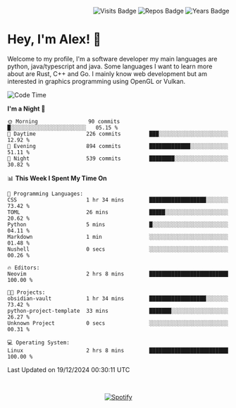 <p align="right">
  <img src="https://badges.pufler.dev/visits/Alextibtab/Alextibtab" alt="Visits Badge">
  <img src="https://badges.pufler.dev/repos/Alextibtab/" alt="Repos Badge">
  <img src="https://badges.pufler.dev/years/Alextibtab/" alt="Years Badge">
</p>

<h1 align="left">Hey, I'm Alex! 💽 </h1>

Welcome to my profile, I'm a software developer my main languages are python, java/typescript and java. Some languages I want to learn more about are Rust, C++ and Go. I mainly know web development but am interested in graphics programming using OpenGL or Vulkan.

<!--START_SECTION:waka-->
![Code Time](http://img.shields.io/badge/Code%20Time-109%20hrs%2021%20mins-blue)

**I'm a Night 🦉** 

```text
🌞 Morning                90 commits          █░░░░░░░░░░░░░░░░░░░░░░░░   05.15 % 
🌆 Daytime                226 commits         ███░░░░░░░░░░░░░░░░░░░░░░   12.92 % 
🌃 Evening                894 commits         █████████████░░░░░░░░░░░░   51.11 % 
🌙 Night                  539 commits         ████████░░░░░░░░░░░░░░░░░   30.82 % 
```


📊 **This Week I Spent My Time On** 

```text
💬 Programming Languages: 
CSS                      1 hr 34 mins        ██████████████████░░░░░░░   73.42 % 
TOML                     26 mins             █████░░░░░░░░░░░░░░░░░░░░   20.62 % 
Python                   5 mins              █░░░░░░░░░░░░░░░░░░░░░░░░   04.11 % 
Markdown                 1 min               ░░░░░░░░░░░░░░░░░░░░░░░░░   01.48 % 
Nushell                  0 secs              ░░░░░░░░░░░░░░░░░░░░░░░░░   00.26 % 

🔥 Editors: 
Neovim                   2 hrs 8 mins        █████████████████████████   100.00 % 

🐱‍💻 Projects: 
obsidian-vault           1 hr 34 mins        ██████████████████░░░░░░░   73.42 % 
python-project-template  33 mins             ███████░░░░░░░░░░░░░░░░░░   26.27 % 
Unknown Project          0 secs              ░░░░░░░░░░░░░░░░░░░░░░░░░   00.31 % 

💻 Operating System: 
Linux                    2 hrs 8 mins        █████████████████████████   100.00 % 
```


 Last Updated on 19/12/2024 00:30:11 UTC
<!--END_SECTION:waka-->
&nbsp;<div align="center">
  [![Spotify](https://spotify-now-playing-wine-six.vercel.app/api/spotify?border_color=ffffff)](https://open.spotify.com/user/pmo1v2ejnt42kgp5jar5drtag)
</div>

